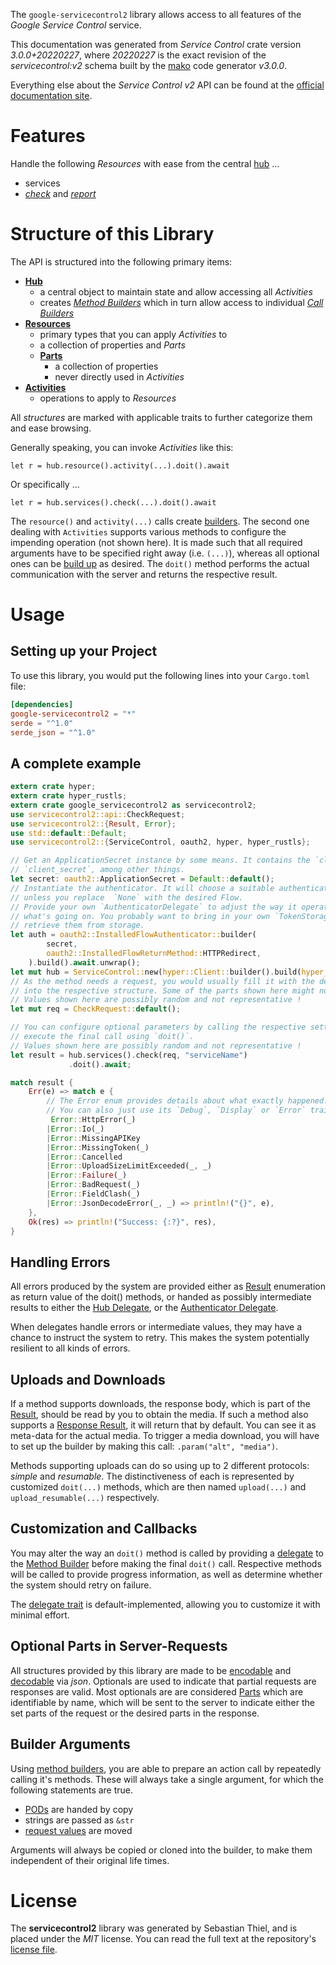 <!---
DO NOT EDIT !
This file was generated automatically from 'src/mako/api/README.md.mako'
DO NOT EDIT !
-->
The `google-servicecontrol2` library allows access to all features of the *Google Service Control* service.

This documentation was generated from *Service Control* crate version *3.0.0+20220227*, where *20220227* is the exact revision of the *servicecontrol:v2* schema built by the [mako](http://www.makotemplates.org/) code generator *v3.0.0*.

Everything else about the *Service Control* *v2* API can be found at the
[official documentation site](https://cloud.google.com/service-control/).
# Features

Handle the following *Resources* with ease from the central [hub](https://docs.rs/google-servicecontrol2/3.0.0+20220227/google_servicecontrol2/ServiceControl) ... 

* services
 * [*check*](https://docs.rs/google-servicecontrol2/3.0.0+20220227/google_servicecontrol2/api::ServiceCheckCall) and [*report*](https://docs.rs/google-servicecontrol2/3.0.0+20220227/google_servicecontrol2/api::ServiceReportCall)




# Structure of this Library

The API is structured into the following primary items:

* **[Hub](https://docs.rs/google-servicecontrol2/3.0.0+20220227/google_servicecontrol2/ServiceControl)**
    * a central object to maintain state and allow accessing all *Activities*
    * creates [*Method Builders*](https://docs.rs/google-servicecontrol2/3.0.0+20220227/google_servicecontrol2/client::MethodsBuilder) which in turn
      allow access to individual [*Call Builders*](https://docs.rs/google-servicecontrol2/3.0.0+20220227/google_servicecontrol2/client::CallBuilder)
* **[Resources](https://docs.rs/google-servicecontrol2/3.0.0+20220227/google_servicecontrol2/client::Resource)**
    * primary types that you can apply *Activities* to
    * a collection of properties and *Parts*
    * **[Parts](https://docs.rs/google-servicecontrol2/3.0.0+20220227/google_servicecontrol2/client::Part)**
        * a collection of properties
        * never directly used in *Activities*
* **[Activities](https://docs.rs/google-servicecontrol2/3.0.0+20220227/google_servicecontrol2/client::CallBuilder)**
    * operations to apply to *Resources*

All *structures* are marked with applicable traits to further categorize them and ease browsing.

Generally speaking, you can invoke *Activities* like this:

```Rust,ignore
let r = hub.resource().activity(...).doit().await
```

Or specifically ...

```ignore
let r = hub.services().check(...).doit().await
```

The `resource()` and `activity(...)` calls create [builders][builder-pattern]. The second one dealing with `Activities` 
supports various methods to configure the impending operation (not shown here). It is made such that all required arguments have to be 
specified right away (i.e. `(...)`), whereas all optional ones can be [build up][builder-pattern] as desired.
The `doit()` method performs the actual communication with the server and returns the respective result.

# Usage

## Setting up your Project

To use this library, you would put the following lines into your `Cargo.toml` file:

```toml
[dependencies]
google-servicecontrol2 = "*"
serde = "^1.0"
serde_json = "^1.0"
```

## A complete example

```Rust
extern crate hyper;
extern crate hyper_rustls;
extern crate google_servicecontrol2 as servicecontrol2;
use servicecontrol2::api::CheckRequest;
use servicecontrol2::{Result, Error};
use std::default::Default;
use servicecontrol2::{ServiceControl, oauth2, hyper, hyper_rustls};

// Get an ApplicationSecret instance by some means. It contains the `client_id` and 
// `client_secret`, among other things.
let secret: oauth2::ApplicationSecret = Default::default();
// Instantiate the authenticator. It will choose a suitable authentication flow for you, 
// unless you replace  `None` with the desired Flow.
// Provide your own `AuthenticatorDelegate` to adjust the way it operates and get feedback about 
// what's going on. You probably want to bring in your own `TokenStorage` to persist tokens and
// retrieve them from storage.
let auth = oauth2::InstalledFlowAuthenticator::builder(
        secret,
        oauth2::InstalledFlowReturnMethod::HTTPRedirect,
    ).build().await.unwrap();
let mut hub = ServiceControl::new(hyper::Client::builder().build(hyper_rustls::HttpsConnector::with_native_roots()), auth);
// As the method needs a request, you would usually fill it with the desired information
// into the respective structure. Some of the parts shown here might not be applicable !
// Values shown here are possibly random and not representative !
let mut req = CheckRequest::default();

// You can configure optional parameters by calling the respective setters at will, and
// execute the final call using `doit()`.
// Values shown here are possibly random and not representative !
let result = hub.services().check(req, "serviceName")
             .doit().await;

match result {
    Err(e) => match e {
        // The Error enum provides details about what exactly happened.
        // You can also just use its `Debug`, `Display` or `Error` traits
         Error::HttpError(_)
        |Error::Io(_)
        |Error::MissingAPIKey
        |Error::MissingToken(_)
        |Error::Cancelled
        |Error::UploadSizeLimitExceeded(_, _)
        |Error::Failure(_)
        |Error::BadRequest(_)
        |Error::FieldClash(_)
        |Error::JsonDecodeError(_, _) => println!("{}", e),
    },
    Ok(res) => println!("Success: {:?}", res),
}

```
## Handling Errors

All errors produced by the system are provided either as [Result](https://docs.rs/google-servicecontrol2/3.0.0+20220227/google_servicecontrol2/client::Result) enumeration as return value of
the doit() methods, or handed as possibly intermediate results to either the 
[Hub Delegate](https://docs.rs/google-servicecontrol2/3.0.0+20220227/google_servicecontrol2/client::Delegate), or the [Authenticator Delegate](https://docs.rs/yup-oauth2/*/yup_oauth2/trait.AuthenticatorDelegate.html).

When delegates handle errors or intermediate values, they may have a chance to instruct the system to retry. This 
makes the system potentially resilient to all kinds of errors.

## Uploads and Downloads
If a method supports downloads, the response body, which is part of the [Result](https://docs.rs/google-servicecontrol2/3.0.0+20220227/google_servicecontrol2/client::Result), should be
read by you to obtain the media.
If such a method also supports a [Response Result](https://docs.rs/google-servicecontrol2/3.0.0+20220227/google_servicecontrol2/client::ResponseResult), it will return that by default.
You can see it as meta-data for the actual media. To trigger a media download, you will have to set up the builder by making
this call: `.param("alt", "media")`.

Methods supporting uploads can do so using up to 2 different protocols: 
*simple* and *resumable*. The distinctiveness of each is represented by customized 
`doit(...)` methods, which are then named `upload(...)` and `upload_resumable(...)` respectively.

## Customization and Callbacks

You may alter the way an `doit()` method is called by providing a [delegate](https://docs.rs/google-servicecontrol2/3.0.0+20220227/google_servicecontrol2/client::Delegate) to the 
[Method Builder](https://docs.rs/google-servicecontrol2/3.0.0+20220227/google_servicecontrol2/client::CallBuilder) before making the final `doit()` call. 
Respective methods will be called to provide progress information, as well as determine whether the system should 
retry on failure.

The [delegate trait](https://docs.rs/google-servicecontrol2/3.0.0+20220227/google_servicecontrol2/client::Delegate) is default-implemented, allowing you to customize it with minimal effort.

## Optional Parts in Server-Requests

All structures provided by this library are made to be [encodable](https://docs.rs/google-servicecontrol2/3.0.0+20220227/google_servicecontrol2/client::RequestValue) and 
[decodable](https://docs.rs/google-servicecontrol2/3.0.0+20220227/google_servicecontrol2/client::ResponseResult) via *json*. Optionals are used to indicate that partial requests are responses 
are valid.
Most optionals are are considered [Parts](https://docs.rs/google-servicecontrol2/3.0.0+20220227/google_servicecontrol2/client::Part) which are identifiable by name, which will be sent to 
the server to indicate either the set parts of the request or the desired parts in the response.

## Builder Arguments

Using [method builders](https://docs.rs/google-servicecontrol2/3.0.0+20220227/google_servicecontrol2/client::CallBuilder), you are able to prepare an action call by repeatedly calling it's methods.
These will always take a single argument, for which the following statements are true.

* [PODs][wiki-pod] are handed by copy
* strings are passed as `&str`
* [request values](https://docs.rs/google-servicecontrol2/3.0.0+20220227/google_servicecontrol2/client::RequestValue) are moved

Arguments will always be copied or cloned into the builder, to make them independent of their original life times.

[wiki-pod]: http://en.wikipedia.org/wiki/Plain_old_data_structure
[builder-pattern]: http://en.wikipedia.org/wiki/Builder_pattern
[google-go-api]: https://github.com/google/google-api-go-client

# License
The **servicecontrol2** library was generated by Sebastian Thiel, and is placed 
under the *MIT* license.
You can read the full text at the repository's [license file][repo-license].

[repo-license]: https://github.com/Byron/google-apis-rsblob/main/LICENSE.md
